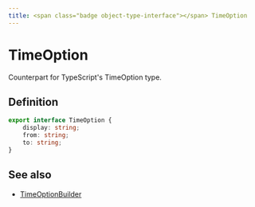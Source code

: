 ```yaml
---
title: <span class="badge object-type-interface"></span> TimeOption
---
```

# <span class="badge object-type-interface"></span> TimeOption

Counterpart for TypeScript's TimeOption type.

## Definition

```typescript
export interface TimeOption {
	display: string;
	from: string;
	to: string;
}

```
## See also

 * <span class="badge builder"></span> [TimeOptionBuilder](./builder-TimeOptionBuilder.md)
